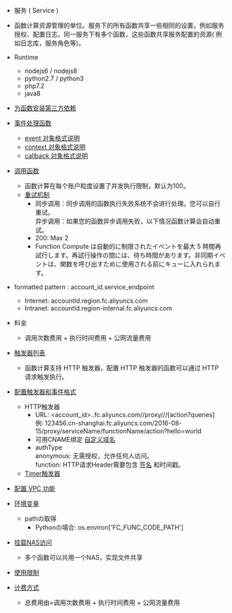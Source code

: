 - 服务 ( Service )
 * 函数计算资源管理的单位。服务下的所有函数共享一些相同的设置，例如服务授权、配置日志。同一服务下有多个函数，这些函数共享服务配置的资源( 例如日志库，服务角色等)。

- Runtime
  * nodejs6 / nodejs8
  * python2.7 / python3
  * php7.2
  * java8

- [为函数安装第三方依赖](https://help.aliyun.com/document_detail/74571.html)
- [事件处理函数](https://help.aliyun.com/document_detail/52633.html)
  * [event 对象格式说明](https://help.aliyun.com/document_detail/52633.html#event)
  * [context 对象格式说明](https://help.aliyun.com/document_detail/52633.html#context)
  * [callback 对象格式说明](https://help.aliyun.com/document_detail/52633.html#callback)

- [调用函数](https://help.aliyun.com/document_detail/52878.html)
  * 函数计算在每个账户粒度设置了并发执行限制，默认为100。
  * [重试机制](https://help.aliyun.com/document_detail/52878.html#h2-u91CDu8BD5u673Au52364)
    * 同步调用：同步调用的函数执行失败系统不会进行处理。您可以自行重试。  
    异步调用：如果您的函数异步调用失败，以下情况函数计算会自动重试。
    * 200: Max 2
    * Function Compute は自動的に制限されたイベントを最大 5 時間再試行します。再試行操作の間には、待ち時間があります。非同期イベントは、関数を呼び出すために使用される前にキューに入れられます。

- formatted pattern : account_id.service_endpoint
  * Internet: accountId.region.fc.aliyuncs.com
  * Intranet: accountId.region-internal.fc.aliyuncs.com

- 料金
  * 调用次数费用 + 执行时间费用 + 公网流量费用

- [触发器列表](https://help.aliyun.com/document_detail/74707.html)
  * 函数计算支持 HTTP 触发器，配置 HTTP 触发器的函数可以通过 HTTP 请求触发执行。
- [配置触发器和事件格式](https://help.aliyun.com/document_detail/70140.html)
  * HTTP触发器
    * URL:  <account_id>.<region>.fc.aliyuncs.com/<version>/proxy/<serviceName>/<functionName>/[action?queries]  
    例: 123456.cn-shanghai.fc.aliyuncs.com/2016-08-15/proxy/serviceName/functionName/action?hello=world
    * 可用CNAME绑定 [自定义域名](https://help.aliyun.com/document_detail/90763.html)
    * authType  
    anonymous: 无需授权，允许任何人访问。  
    function: HTTP请求Header需要包含 [签名](https://help.aliyun.com/document_detail/53252.html) 和时间戳。
  * [Timer触发器](https://help.aliyun.com/document_detail/68172.html)

- [配置 VPC 功能](https://help.aliyun.com/knowledge_detail/72959.html)
- [环境变量](https://help.aliyun.com/document_detail/69777.html)
  * pathの取得
    * Pythonの場合: os.environ['FC_FUNC_CODE_PATH']

- [挂载NAS访问](https://help.aliyun.com/document_detail/87401.html)
  * 多个函数可以共用一个NAS，实现文件共享

- [使用限制](https://help.aliyun.com/document_detail/51907.html)
- [计费方式](https://help.aliyun.com/document_detail/54301.html)
  * 总费用由=调用次数费用 + 执行时间费用 + 公网流量费用
